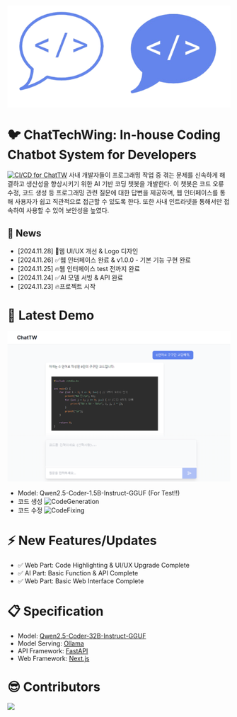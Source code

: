 ![alt text](./assets/img/logo_ChatTW01.png)
# 🐦 ChatTechWing: In-house Coding Chatbot System for Developers
[![CI/CD for ChatTW](https://github.com/NewPlus/ChatTW/actions/workflows/node.js.yml/badge.svg)](https://github.com/NewPlus/ChatTW/actions/workflows/node.js.yml)
사내 개발자들이 프로그래밍 작업 중 겪는 문제를 신속하게 해결하고 생산성을 향상시키기 위한 AI 기반 코딩 챗봇을 개발한다. 이 챗봇은 코드 오류 수정, 코드 생성 등 프로그래밍 관련 질문에 대한 답변을 제공하며, 웹 인터페이스를 통해 사용자가 쉽고 직관적으로 접근할 수 있도록 한다. 또한 사내 인트라넷을 통해서만 접속하여 사용할 수 있어 보안성을 높였다.
## 📰 News
- [2024.11.28] 🎨웹 UI/UX 개선 & Logo 디자인
- [2024.11.26] ✅웹 인터페이스 완료 & v1.0.0 - 기본 기능 구현 완료
- [2024.11.25] 🔥웹 인터페이스 test 전까지 완료
- [2024.11.24] ✅AI 모델 서빙 & API 완료
- [2024.11.23] 🔥프로젝트 시작

# 🎉 Latest Demo
![ChatTW_main](./assets/img/ChatTW_main.png)
- Model: Qwen2.5-Coder-1.5B-Instruct-GGUF (For Test!!)
- 코드 생성
![CodeGeneration](./assets/img/code_generation.gif)
- 코드 수정
![CodeFixing](./assets/img/code_fixing.gif)

# ⚡️ New Features/Updates
- ✅ Web Part: Code Highlighting & UI/UX Upgrade Complete
- ✅ AI Part: Basic Function & API Complete
- ✅ Web Part: Basic Web Interface Complete

# 📋 Specification
- Model: [Qwen2.5-Coder-32B-Instruct-GGUF](https://github.com/QwenLM/Qwen2.5-Coder)
- Model Serving: [Ollama](https://ollama.com/)
- API Framework: [FastAPI](https://fastapi.tiangolo.com/)
- Web Framework: [Next.js](https://nextjs.org/)

# 😎 Contributors
<a href="https://github.com/NewPlus/ChatTW/graphs/contributors">
    <img src="https://contrib.rocks/image?repo=NewPlus/ChatTW" />
</a>
